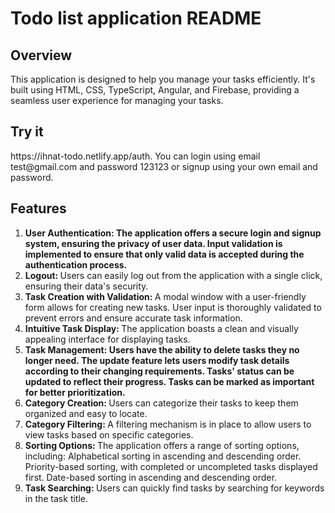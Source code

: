 <h1>Todo list application README</h1>

<h2>Overview</h2>
This application is designed to help you manage your tasks efficiently. It's built using HTML, CSS, TypeScript, Angular, and Firebase, providing a seamless user experience for managing your tasks.

<h2>Try it</h2>
https://ihnat-todo.netlify.app/auth. You can login using email test@gmail.com and password 123123 or signup using your own email and password.

<h2>Features</h2>
<ol>
  <li><span style="font-weight: bold;">User Authentication: The application offers a secure login and signup system,
    ensuring the privacy of user data.
    Input validation is implemented to ensure that only valid data is accepted during the authentication process.</span></li>
  <li><span style="font-weight: bold;">Logout: </span>Users can easily log out from the application with a single click,
    ensuring their data's security.</li>
  <li><span style="font-weight: bold;">Task Creation with Validation: </span>A modal window with a user-friendly form allows
    for creating new tasks.
    User input is thoroughly validated to prevent errors and ensure accurate task information.</li>
  <li><span style="font-weight: bold;">Intuitive Task Display: </span>The application boasts a clean and visually appealing
    interface for displaying tasks.</li>
  <li><span style="font-weight: bold;">Task Management: Users have the ability to delete tasks they no longer need.
    The update feature lets users modify task details according to their changing requirements.
    Tasks' status can be updated to reflect their progress.
    Tasks can be marked as important for better prioritization.</span></li>
  <li><span style="font-weight: bold;">Category Creation: </span>Users can categorize their tasks to keep them organized and
    easy to locate.</li>
  <li><span style="font-weight: bold;">Category Filtering: </span>A filtering mechanism is in place to allow users to view
    tasks based on specific categories.</li>
  <li><span style="font-weight: bold;">Sorting Options: </span>The application offers a range of sorting options, including:
    Alphabetical sorting in ascending and descending order.
    Priority-based sorting, with completed or uncompleted tasks displayed first.
    Date-based sorting in ascending and descending order.</li>
  <li><span style="font-weight: bold;">Task Searching: </span>Users can quickly find tasks by searching for keywords in the
    task title.</li>
</ol>
